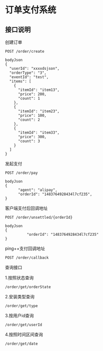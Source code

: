 # 订单支付系统

## 接口说明

创建订单

    POST /order/create
    
    bodyJson
    {
      "userId": "xxxxdsjson",
      "orderType": "3",
      "eventId": "test",
      "items": [
        {
          "itemId": "item13",
          "price": 200,
          "count": 1
        },
        {
          "itemId": "item23",
          "price": 100,
          "count": 2
        },
        {
          "itemId": "item33",
          "price": 300,
          "count": 3
        }
      ]
    }
    
    
发起支付

    POST /order/pay
    
    bodyJson
    {
          "agent": "alipay",
          "orderId": "1483764928434l7cf235",
    }
    
客户端支付后回调地址

    POST /order/unsettled/{orderId}
    
    bodyJson
    {
              "orderId": "1483764928434l7cf235"
    }
    
ping++支付回调地址

    POST /order/callback
   
查询接口

1.按照状态查询

	/order/get/orderState

2.安装类型查询

	/order/get/type
	
3.按用户id查询

	/order/get/userId
	
4.按照时间区间查询
	
	/order/get/date